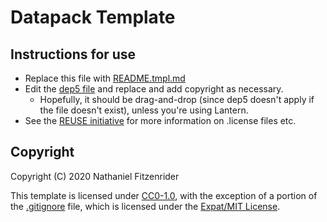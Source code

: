 <!--
  ~ SPDX-FileCopyrightText: 2020 Nathaniel Fitzenrider <https://github.com/nfitzen>
  ~
  ~ SPDX-License-Identifier: CC0-1.0
 -->

# Datapack Template

## Instructions for use

- Replace this file with [README.tmpl.md](README.tmpl.md)
- Edit the [dep5 file](.reuse/dep5) and replace and add copyright as necessary.
    - Hopefully, it should be drag-and-drop (since dep5 doesn't apply if the
    file doesn't exist), unless you're using Lantern.
- See the [REUSE initiative](//reuse.software/) for more information on
    .license files etc.

## Copyright

Copyright (C) 2020 Nathaniel Fitzenrider

This template is licensed under [CC0-1.0](LICENSE),
with the exception of a portion of the [.gitignore](.gitignore) file,
which is licensed under the [Expat/MIT License](LICENSES/MIT.txt).
